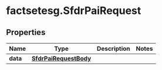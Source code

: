 # factsetesg.SfdrPaiRequest

## Properties

Name | Type | Description | Notes
------------ | ------------- | ------------- | -------------
**data** | [**SfdrPaiRequestBody**](SfdrPaiRequestBody.md) |  | 


